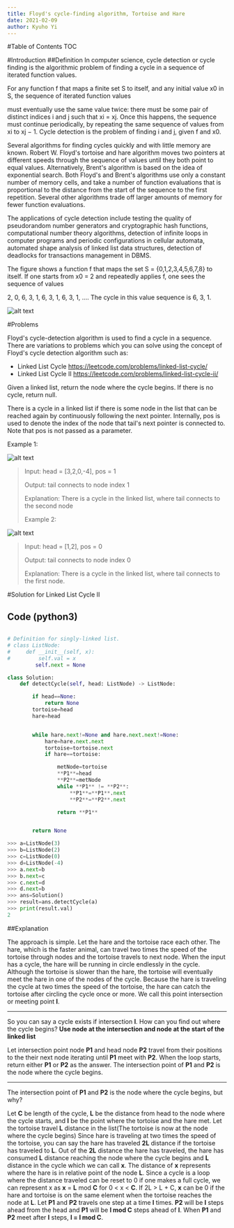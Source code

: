 ```yaml
---
title: Floyd's cycle-finding algorithm, Tortoise and Hare
date: 2021-02-09
author: Kyuho Yi
---
```


#Table of Contents
TOC

#Introduction
##Definition
In computer science, cycle detection or cycle finding is the algorithmic problem of finding a cycle in a sequence of iterated function values.

For any function f that maps a finite set S to itself, and any initial value x0 in S, the sequence of iterated function values

must eventually use the same value twice: there must be some pair of distinct indices i and j such that xi = xj. Once this happens, the sequence must continue periodically, by repeating the same sequence of values from xi to xj − 1. Cycle detection is the problem of finding i and j, given f and x0.

Several algorithms for finding cycles quickly and with little memory are known. Robert W. Floyd's tortoise and hare algorithm moves two pointers at different speeds through the sequence of values until they both point to equal values. Alternatively, Brent's algorithm is based on the idea of exponential search. Both Floyd's and Brent's algorithms use only a constant number of memory cells, and take a number of function evaluations that is proportional to the distance from the start of the sequence to the first repetition. Several other algorithms trade off larger amounts of memory for fewer function evaluations.

The applications of cycle detection include testing the quality of pseudorandom number generators and cryptographic hash functions, computational number theory algorithms, detection of infinite loops in computer programs and periodic configurations in cellular automata, automated shape analysis of linked list data structures, detection of deadlocks for transactions management in DBMS.

The figure shows a function f that maps the set S = {0,1,2,3,4,5,6,7,8} to itself. If one starts from x0 = 2 and repeatedly applies f, one sees the sequence of values

2, 0, 6, 3, 1, 6, 3, 1, 6, 3, 1, ....
The cycle in this value sequence is 6, 3, 1.

![alt text](https://upload.wikimedia.org/wikipedia/commons/thumb/d/d7/Functional_graph.svg/330px-Functional_graph.svg.png)

#Problems

Floyd's cycle-detection algorithm is used to find a cycle in a sequence. There are variations to problems which you can solve using the concept of Floyd's cycle detection algorithm such as:

- Linked List Cycle https://leetcode.com/problems/linked-list-cycle/
- Linked List Cycle II https://leetcode.com/problems/linked-list-cycle-ii/

Given a linked list, return the node where the cycle begins. If there is no cycle, return null.

There is a cycle in a linked list if there is some node in the list that can be reached again by continuously following the next pointer. Internally, pos is used to denote the index of the node that tail's next pointer is connected to. Note that pos is not passed as a parameter.

Example 1:

![alt text](https://assets.leetcode.com/uploads/2018/12/07/circularlinkedlist.png)

> Input: head = [3,2,0,-4], pos = 1
>
> Output: tail connects to node index 1
>
> Explanation: There is a cycle in the linked list, where tail connects to the second node
>
> Example 2:

![alt text](https://assets.leetcode.com/uploads/2018/12/07/circularlinkedlist_test2.png)

> Input: head = [1,2], pos = 0
>
> Output: tail connects to node index 0
>
> Explanation: There is a cycle in the linked list, where tail connects to the first node.

#Solution for Linked List Cycle II

## Code (python3)

```python

# Definition for singly-linked list.
# class ListNode:
#     def __init__(self, x):
#         self.val = x
         self.next = None

class Solution:
    def detectCycle(self, head: ListNode) -> ListNode:

        if head==None:
            return None
        tortoise=head
        hare=head


        while hare.next!=None and hare.next.next!=None:
            hare=hare.next.next
            tortoise=tortoise.next
            if hare==tortoise:

                metNode=tortoise
                **P1**=head
                **P2**=metNode
                while **P1** != **P2**:
                    **P1**=**P1**.next
                    **P2**=**P2**.next

                return **P1**


        return None

>>> a=ListNode(3)
>>> b=ListNode(2)
>>> c=ListNode(0)
>>> d=ListNode(-4)
>>> a.next=b
>>> b.next=c
>>> c.next=d
>>> d.next=b
>>> ans=Solution()
>>> result=ans.detectCycle(a)
>>> print(result.val)
2
```

##Explanation

The approach is simple. Let the hare and the tortoise race each other. The hare, which is the faster animal, can travel two times the speed of the tortoise through nodes and the tortoise travels to next node. When the input has a cycle, the hare will be running in circle endlessly in the cycle. Although the tortoise is slower than the hare, the tortoise will eventually meet the hare in one of the nodes of the cycle. Because the hare is traveling the cycle at two times the speed of the tortoise, the hare can catch the tortoise after circling the cycle once or more. We call this point intersection or meeting point **I**.

---

So you can say a cycle exists if intersection **I**. How can you find out where the cycle begins?
**Use node at the intersection and node at the start of the linked list**

Let intersection point node **P1** and head node **P2** travel from their positions to the their next node iterating until **P1** meet with **P2**. When the loop starts, return either **P1** or **P2** as the answer. The intersection point of **P1** and **P2** is the node where the cycle begins.

---

The intersection point of **P1** and **P2** is the node where the cycle begins, but why?

Let **C** be length of the cycle, **L** be the distance from head to the node where the cycle starts, and **I** be the point where the tortoise and the hare met. Let the tortoise travel **L** distance in the list(The tortoise is now at the node where the cycle begins) Since hare is traveling at two times the speed of the tortoise, you can say the hare has traveled **2L** distance if the tortoise has traveled to **L**. Out of the **2L** distance the hare has traveled, the hare has consumed **L** distance reaching the node where the cycle begins and **L** distance in the cycle which we can call **x**. The distance of **x** represents where the hare is in relative point of the node **L**. Since a cycle is a loop where the distance traveled can be reset to 0 if one makes a full cycle, we can represent x as **x** = **L** mod **C** for 0 < x < **C**. If 2L > L + C, **x** can be 0 if the hare and tortoise is on the same element when the tortoise reaches the node at **L**. Let **P1** and **P2** travels one step at a time **l** times. **P2** will be **l** steps ahead from the head and **P1** will be **l mod C** steps ahead of **I**. When **P1** and **P2** meet after **l** steps, **l = l mod C**.
